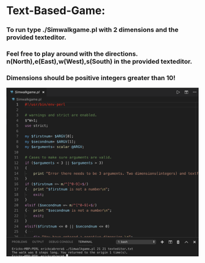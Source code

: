 # Text-Based-Game:

### To run type ./Simwalkgame.pl with 2 dimensions and the provided texteditor.
### Feel free to play around with the directions. n(North),e(East),w(West),s(South) in the provided texteditor. 
### Dimensions should be positive integers greater than 10! 

<img src = "https://github.com/MarceloDamian/Text-Based-Game/blob/main/Perl.png" width="1000"/>
